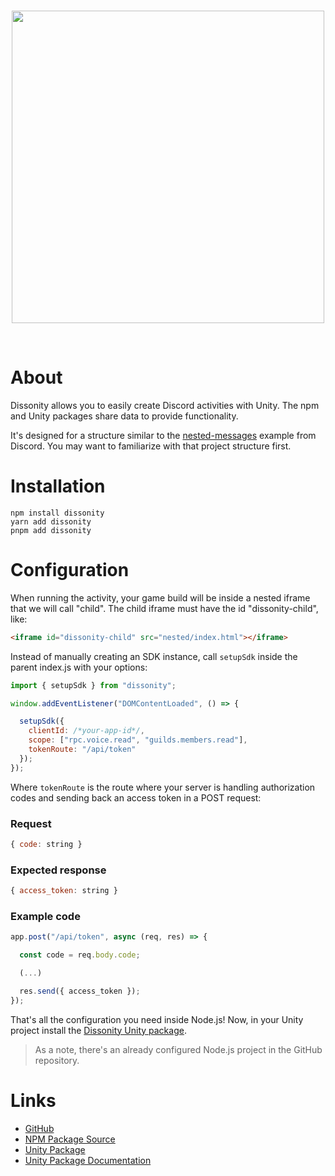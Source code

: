 <div align="center">
	<br />
	<p>
		<a><img src="https://i.imgur.com/5elvldR.png" width="500"/></a>
	</p>
	<br />
</div>

# About

Dissonity allows you to easily create Discord activities with Unity. The npm and Unity packages share data to provide functionality.

It's designed for a structure similar to the [nested-messages](https://github.com/discord/embedded-app-sdk/tree/main/examples/nested-messages) example from Discord. You may want to familiarize with that project structure first.

# Installation

```
npm install dissonity
yarn add dissonity
pnpm add dissonity
```

# Configuration

When running the activity, your game build will be inside a nested iframe that we will call "child".
The child iframe must have the id "dissonity-child", like:
```html
<iframe id="dissonity-child" src="nested/index.html"></iframe>
```
Instead of manually creating an SDK instance, call `setupSdk` inside the parent index.js with your options:

```js
import { setupSdk } from "dissonity";

window.addEventListener("DOMContentLoaded", () => {

  setupSdk({
    clientId: /*your-app-id*/,
    scope: ["rpc.voice.read", "guilds.members.read"],
    tokenRoute: "/api/token"
  });
});
```

Where `tokenRoute` is the route where your server is handling authorization codes and sending back an access token in a POST request:

### Request
```js
{ code: string }
```

### Expected response
```js
{ access_token: string }
```

### Example code

```js
app.post("/api/token", async (req, res) => {

  const code = req.body.code;

  (...)

  res.send({ access_token });
});
```

That's all the configuration you need inside Node.js! Now, in your Unity project install the [Dissonity Unity package](https://github.com/Furnyr/Dissonity/tree/master/unity).

> As a note, there's an already configured Node.js project in the GitHub repository.

# Links

- [GitHub](https://github.com/Furnyr/Dissonity)
- [NPM Package Source](https://github.com/Furnyr/Dissonity/tree/master/npm)
- [Unity Package](https://github.com/Furnyr/Dissonity/tree/master/unity)
- [Unity Package Documentation](https://github.com/Furnyr/Dissonity/blob/main/unity/Documentation~/Dissonity.md)